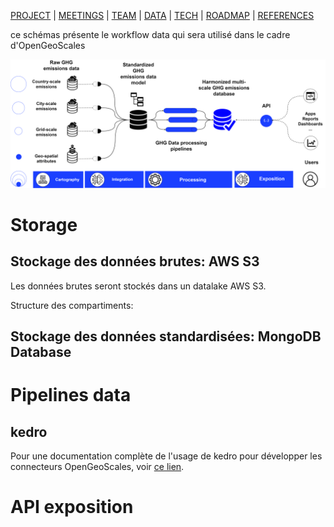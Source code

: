 [PROJECT](./index.html) | [MEETINGS](./meetings.html) | [TEAM](./team.html) | [DATA](./data.html)  | [TECH](./tech.html) | [ROADMAP](./roadmap.html) | [REFERENCES](./references.html)

ce schémas présente le workflow data qui sera utilisé dans le cadre d'OpenGeoScales

![Roadmap](https://github.com/OpenGeoScales/Management/blob/gh-pages/images/OpenGeoScales%20Workflow.png?raw=true)

# Storage
## Stockage des données brutes: AWS S3

Les données brutes seront stockés dans un datalake AWS S3.

Structure des compartiments:

## Stockage des données standardisées: MongoDB Database

# Pipelines data

## kedro

Pour une documentation complète de l'usage de kedro pour développer les connecteurs OpenGeoScales, voir [ce lien](https://github.com/OpenGeoScales/ogs-connectors).


# API exposition
